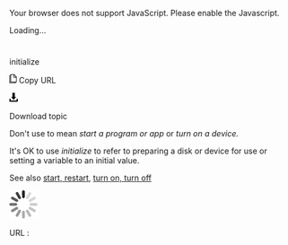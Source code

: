 Your browser does not support JavaScript. Please enable the Javascript.

Loading...

# 

initialize

![Copy URL](initialize_files/Copy.png)
Copy URL

![Download](initialize_files/Download.png)

Download topic

Don't use to mean *start a program or app* or *turn on a device.*

It's OK to use *initialize* to refer to preparing a disk or device for use or setting a variable to an initial value. 

See also [start, restart](https://worldready.cloudapp.net/Styleguide/Read?id=2700&topicid=35210), [turn on, turn off](https://worldready.cloudapp.net/Styleguide/Read?id=2700&topicid=33405)

![In progress](initialize_files/activity-large.gif)

URL :

